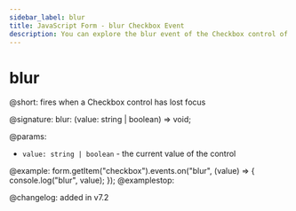 ```yaml
---
sidebar_label: blur
title: JavaScript Form - blur Checkbox Event 
description: You can explore the blur event of the Checkbox control of Form in the documentation of the DHTMLX JavaScript UI library. Browse developer guides and API reference, try out code examples and live demos, and download a free 30-day evaluation version of DHTMLX Suite 7.
---
```


# blur

@short: fires when a Checkbox control has lost focus

@signature: blur: (value: string | boolean) => void;

@params:
- `value: string | boolean` - the current value of the control

@example:
form.getItem("checkbox").events.on("blur", (value) => {
    console.log("blur", value);
});
@examplestop:

@changelog: added in v7.2
